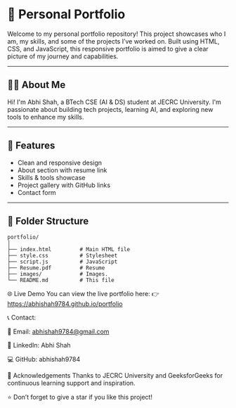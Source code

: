 # 💼 Personal Portfolio

Welcome to my personal portfolio repository! This project showcases who I am, my skills, and some of the projects I’ve worked on. Built using HTML, CSS, and JavaScript, this responsive portfolio is aimed to give a clear picture of my journey and capabilities.

---

## 🧑‍💻 About Me

Hi! I'm Abhi Shah, a BTech CSE (AI & DS) student at JECRC University. I'm passionate about building tech projects, learning AI, and exploring new tools to enhance my skills.

---

## 🚀 Features

- Clean and responsive design  
- About section with resume link  
- Skills & tools showcase  
- Project gallery with GitHub links  
- Contact form

---

## 📂 Folder Structure

```plaintext
portfolio/
│
├── index.html         # Main HTML file
├── style.css          # Stylesheet
├── script.js          # JavaScript
├── Resume.pdf         # Resume
├── images/            # Images.
└── README.md          # This file
```
🌐 Live Demo
You can view the live portfolio here:
👉 https://abhishah9784.github.io/portfolio

📞 Contact:

📧 Email: abhishah9784@gmail.com

🔗 LinkedIn: Abhi Shah

💻 GitHub: abhishah9784

🙏 Acknowledgements
Thanks to JECRC University and GeeksforGeeks for continuous learning support and inspiration.

⭐️ Don’t forget to give a star if you like this project!

